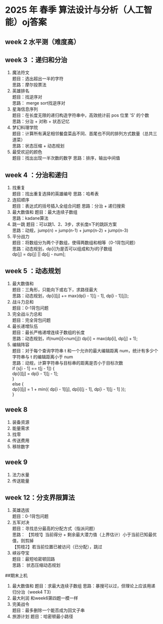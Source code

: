 # 2025 年 春季 算法设计与分析（人工智能）oj答案

## week 2 水平测（难度高）

## week 3 ：递归和分治
1. 魔法符文  
题目：选出超出一半的字符  
思路：摩尔投票法  
2. 英雄排名  
题目：找逆序对  
思路： merge sort找逆序对   
3. 星海信息序列  
题目：在长度无限的递归构造字符串中，高效统计前 pos 位里 'S' 的个数   
思路：分治 + 对称 + 状态记忆    
4. 梦幻料理学院  
题目：计算所有满足相邻餐盘菜品不同、首尾也不同的排列方式数量（总共三道菜）  
思路：状态压缩 + 动态规划  
5. 最受欢迎的颜色  
题目：找出出现一半次数的数字
思路：排序，输出中间值

## week 4 ：分治和递归
1. 找重复  
题目：找出重复选择的英雄编号
思路：哈希表
2. 连招顺序  
题目：表达式的括号插入全组合问题
思路：分治 + 递归搜索
3. 最大数值和
题目：最大连续子数组  
思路：kadane算法
4. 跳一跳
题目：可以跳1、2、3步，求长度n下的跳跃方案  
思路：动规，jump(n) = jump(n-1) + jump(n-2) + jump(n-3)
5. 平分战力  
题目：将数组分为两个子数组，使得两数组和相等（0-1背包问题）  
思路：动态规划，dp[i]为是否可以组成和为i的子数组  
dp[j] = dp[j] || dp[j - num];

## week 5 ：动态规划
1. 最大数值和  
题目：三角形，只能向下或右下，求路径最大  
思路：动态规划，dp[i][j] += max(dp[i - 1][j - 1], dp[i - 1][j]);  
2. 战斗力总和  
题目：0-1背包问题  
3. 完全战斗力总和  
题目：完全背包问题  
4. 最长递增队伍  
题目：最长严格递增连续子数组的长度  
思路：动态规划，if(num[i]<num[j]) dp[i] = max(dp[i], dp[j] + 1);  
5. 编辑阵容  
题目：对于每个查询字符串 t 和一个允许的最大编辑距离 num，统计有多少个字符串与 t 的编辑距离小于 num  
思路：动规，计算字符串与目标串的距离是否小于目标次数  
if (s[i - 1] == t[j - 1]) {  
	dp[i][j] = dp[i - 1][j - 1];  
}  
else {  
	dp[i][j] = 1 + min({ dp[i - 1][j], dp[i][j - 1], dp[i - 1][j - 1] });  
}    
## week 8
1. 装备资源
2. 能量需求
3. 找零
4. 传送费用
5. 移除数字
## week 9
1. 法力水量
2. 传送能量

## week 12：分支界限算法
1. 英雄选拔  
题目：0-1背包问题  
2. 五军对决  
题目：寻找总分最高的分配方式（指派问题）  
思路：  【剪枝1】当前得分 + 剩余最大潜力值（上界估计）小于当前已知最优值，则剪掉  
【剪枝2】若当前位置已被访问（已分配），跳过
3. 峡谷夺宝  
题目：最短哈密顿回路  
思路： 状态压缩动态规划


##期末上机
1. 最大数值和
题目：求最大连续子数组
思路：暴搜可以过，但理论上应该用递归分治（week4 T3）
2. 最大利润
和week6第四题一模一样
3. 完美战令  
题目：最多删除一个能否成为回文子串  
4. 旅游计划
题目：哈密顿最小路径  
